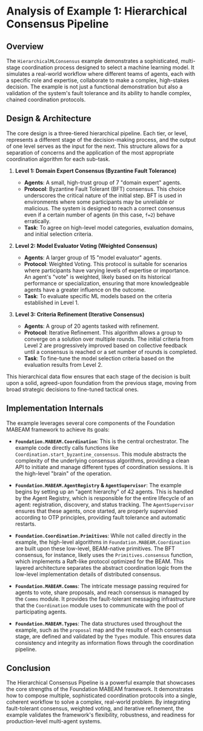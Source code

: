 # Analysis of Example 1: Hierarchical Consensus Pipeline

## Overview

The `HierarchicalMLConsensus` example demonstrates a sophisticated, multi-stage coordination process designed to select a machine learning model. It simulates a real-world workflow where different teams of agents, each with a specific role and expertise, collaborate to make a complex, high-stakes decision. The example is not just a functional demonstration but also a validation of the system's fault tolerance and its ability to handle complex, chained coordination protocols.

## Design & Architecture

The core design is a three-tiered hierarchical pipeline. Each tier, or level, represents a different stage of the decision-making process, and the output of one level serves as the input for the next. This structure allows for a separation of concerns and the application of the most appropriate coordination algorithm for each sub-task.

1.  **Level 1: Domain Expert Consensus (Byzantine Fault Tolerance)**
    *   **Agents**: A small, high-trust group of 7 "domain expert" agents.
    *   **Protocol**: Byzantine Fault Tolerant (BFT) consensus. This choice underscores the critical nature of the initial step. BFT is used in environments where some participants may be unreliable or malicious. The system is designed to reach a correct consensus even if a certain number of agents (in this case, `f=2`) behave erratically.
    *   **Task**: To agree on high-level model categories, evaluation domains, and initial selection criteria.

2.  **Level 2: Model Evaluator Voting (Weighted Consensus)**
    *   **Agents**: A larger group of 15 "model evaluator" agents.
    *   **Protocol**: Weighted Voting. This protocol is suitable for scenarios where participants have varying levels of expertise or importance. An agent's "vote" is weighted, likely based on its historical performance or specialization, ensuring that more knowledgeable agents have a greater influence on the outcome.
    *   **Task**: To evaluate specific ML models based on the criteria established in Level 1.

3.  **Level 3: Criteria Refinement (Iterative Consensus)**
    *   **Agents**: A group of 20 agents tasked with refinement.
    *   **Protocol**: Iterative Refinement. This algorithm allows a group to converge on a solution over multiple rounds. The initial criteria from Level 2 are progressively improved based on collective feedback until a consensus is reached or a set number of rounds is completed.
    *   **Task**: To fine-tune the model selection criteria based on the evaluation results from Level 2.

This hierarchical data flow ensures that each stage of the decision is built upon a solid, agreed-upon foundation from the previous stage, moving from broad strategic decisions to fine-tuned tactical ones.

## Implementation Internals

The example leverages several core components of the Foundation MABEAM framework to achieve its goals:

*   **`Foundation.MABEAM.Coordination`**: This is the central orchestrator. The example code directly calls functions like `Coordination.start_byzantine_consensus`. This module abstracts the complexity of the underlying consensus algorithms, providing a clean API to initiate and manage different types of coordination sessions. It is the high-level "brain" of the operation.

*   **`Foundation.MABEAM.AgentRegistry` & `AgentSupervisor`**: The example begins by setting up an "agent hierarchy" of 42 agents. This is handled by the Agent Registry, which is responsible for the entire lifecycle of an agent: registration, discovery, and status tracking. The `AgentSupervisor` ensures that these agents, once started, are properly supervised according to OTP principles, providing fault tolerance and automatic restarts.

*   **`Foundation.Coordination.Primitives`**: While not called directly in the example, the high-level algorithms in `Foundation.MABEAM.Coordination` are built upon these low-level, BEAM-native primitives. The BFT consensus, for instance, likely uses the `Primitives.consensus` function, which implements a Raft-like protocol optimized for the BEAM. This layered architecture separates the abstract coordination logic from the low-level implementation details of distributed consensus.

*   **`Foundation.MABEAM.Comms`**: The intricate message passing required for agents to vote, share proposals, and reach consensus is managed by the `Comms` module. It provides the fault-tolerant messaging infrastructure that the `Coordination` module uses to communicate with the pool of participating agents.

*   **`Foundation.MABEAM.Types`**: The data structures used throughout the example, such as the `proposal` map and the results of each consensus stage, are defined and validated by the `Types` module. This ensures data consistency and integrity as information flows through the coordination pipeline.

## Conclusion

The Hierarchical Consensus Pipeline is a powerful example that showcases the core strengths of the Foundation MABEAM framework. It demonstrates how to compose multiple, sophisticated coordination protocols into a single, coherent workflow to solve a complex, real-world problem. By integrating fault-tolerant consensus, weighted voting, and iterative refinement, the example validates the framework's flexibility, robustness, and readiness for production-level multi-agent systems.
